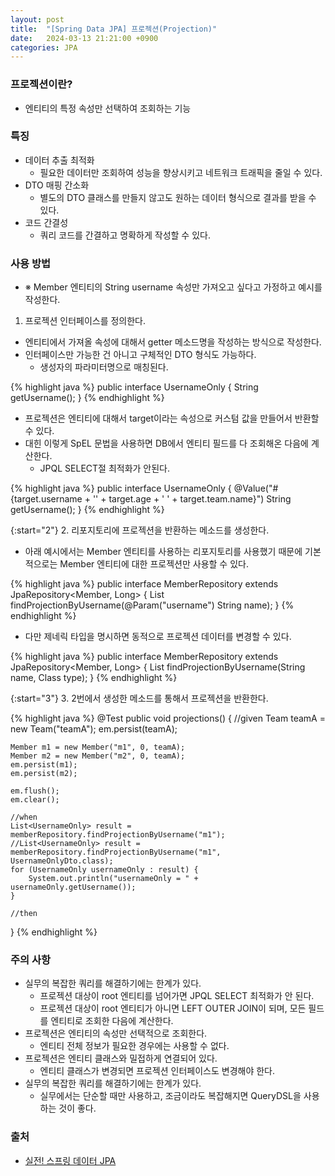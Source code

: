 ```yaml
---
layout: post
title:  "[Spring Data JPA] 프로젝션(Projection)"
date:   2024-03-13 21:21:00 +0900
categories: JPA
---
```


### 프로젝션이란?

- 엔티티의 특정 속성만 선택하여 조회하는 기능

### 특징

- 데이터 추출 최적화
    - 필요한 데이터만 조회하여 성능을 향상시키고 네트워크 트래픽을 줄일 수 있다.
- DTO 매핑 간소화
    - 별도의 DTO 클래스를 만들지 않고도 원하는 데이터 형식으로 결과를 받을 수 있다.
- 코드 간결성
    - 쿼리 코드를 간결하고 명확하게 작성할 수 있다.

### 사용 방법

- ※ Member 엔티티의 String username 속성만 가져오고 싶다고 가정하고 예시를 작성한다.

1. 프로젝션 인터페이스를 정의한다.

- 엔티티에서 가져올 속성에 대해서 getter 메소드명을 작성하는 방식으로 작성한다.
- 인터페이스만 가능한 건 아니고 구체적인 DTO 형식도 가능하다.
    - 생성자의 파라미터명으로 매칭된다.

{% highlight java %}
public interface UsernameOnly {
	String getUsername();
}
{% endhighlight %}

- 프로젝션은 엔티티에 대해서 target이라는 속성으로 커스텀 값을 만들어서 반환할 수 있다.
- 대힌 이렇게 SpEL 문법을 사용하면 DB에서 엔티티 필드를 다 조회해온 다음에 계산한다.
    - JPQL SELECT절 최적화가 안된다.

{% highlight java %}
public interface UsernameOnly {
	@Value("#{target.username + '' + target.age + ' ' + target.team.name}")
	String getUsername();
}
{% endhighlight %}

{:start="2"}
2. 리포지토리에 프로젝션을 반환하는 메소드를 생성한다.

- 아래 예시에서는 Member 엔티티를 사용하는 리포지토리를 사용했기 때문에 기본적으로는 Member 엔티티에 대한 프로젝션만 사용할 수 있다.

{% highlight java %}
public interface MemberRepository extends JpaRepository<Member, Long> {
    List<UsernameOnly> findProjectionByUsername(@Param("username") String name);
}
{% endhighlight %}

- 다만 제네릭 타입을 명시하면 동적으로 프로젝션 데이터를 변경할 수 있다.

{% highlight java %}
public interface MemberRepository extends JpaRepository<Member, Long> {
    <T> List<T> findProjectionByUsername(String name, Class<T> type);
}
{% endhighlight %}


{:start="3"}
3. 2번에서 생성한 메소드를 통해서 프로젝션을 반환한다.

{% highlight java %}
@Test
public void projections() {
    //given
    Team teamA = new Team("teamA");
    em.persist(teamA);
    
    Member m1 = new Member("m1", 0, teamA);
    Member m2 = new Member("m2", 0, teamA);
    em.persist(m1);
    em.persist(m2);
    
    em.flush();
    em.clear();
    
    //when
    List<UsernameOnly> result = memberRepository.findProjectionByUsername("m1");
    //List<UsernameOnly> result = memberRepository.findProjectionByUsername("m1", UsernameOnlyDto.class);
    for (UsernameOnly usernameOnly : result) {
        System.out.println("usernameOnly = " + usernameOnly.getUsername());
    }
    
    //then
}
{% endhighlight %}


### 주의 사항

- 실무의 복잡한 쿼리를 해결하기에는 한계가 있다.
    - 프로젝션 대상이 root 엔티티를 넘어가면 JPQL SELECT 최적화가 안 된다.
    - 프로젝션 대상이 root 엔티티가 아니면 LEFT OUTER JOIN이 되며, 모든 필드를 엔티티로 조회한 다음에 계산한다.
- 프로젝션은 엔티티의 속성만 선택적으로 조회한다.
    - 엔티티 전체 정보가 필요한 경우에는 사용할 수 없다.
- 프로젝션은 엔티티 클래스와 밀접하게 연결되어 있다.
    - 엔티티 클래스가 변경되면 프로젝션 인터페이스도 변경해야 한다.
- 실무의 복잡한 쿼리를 해결하기에는 한계가 있다.
    - 실무에서는 단순할 때만 사용하고, 조금이라도 복잡해지면 QueryDSL을 사용하는 것이 좋다.

### 출처

- [실전! 스프링 데이터 JPA](https://www.inflearn.com/course/%EC%8A%A4%ED%94%84%EB%A7%81-%EB%8D%B0%EC%9D%B4%ED%84%B0-JPA-%EC%8B%A4%EC%A0%84)